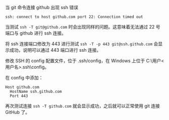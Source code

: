 当 git 命令连接 github 出现 ssh 错误

```
ssh: connect to host github.com port 22: Connection timed out
```

当测试 ```ssh -T git@github.com``` 时会出现同样的问题。这意味着无法通过 22 号端口与 github 进行 ssh 连接。

将 ssh 连接端口修改为 443 进行测试 ```ssh -T -p 443 git@ssh.github.com``` 会显示成功，说明可以通过 443 端口进行 ssh 连接。

修改 SSH 的 config 配置文件，位于 .ssh/config，在 Windows 上位于 C:\用户\<用户名>\.ssh\config。

在 config 中添加：

```
Host github.com
  HostName ssh.github.com
  Port 443
```

再次测试连接 ```ssh -T github.com``` 就会显示成功，之后就可以正常使用 git 连接 GitHub 了。
